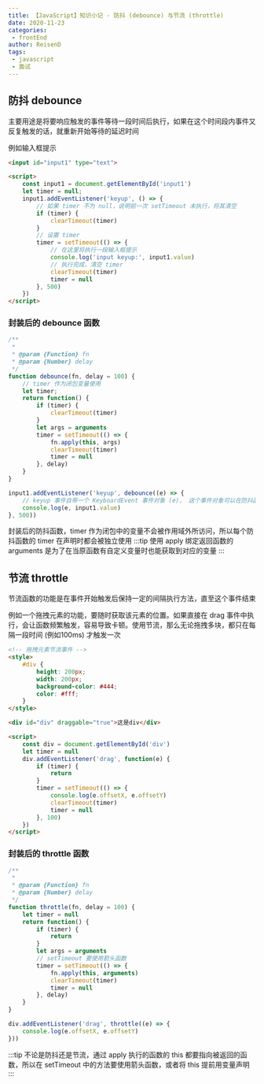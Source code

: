 ```yaml
---
title: 【JavaScript】知识小记 - 防抖 (debounce) 与节流 (throttle)
date: 2020-11-23
categories:
 - frontEnd
author: ReisenD
tags:
 - javascript
 - 面试
---
```


## 防抖 debounce

主要用途是将要响应触发的事件等待一段时间后执行，如果在这个时间段内事件又反复触发的话，就重新开始等待的延迟时间

例如输入框提示
```html
<input id="input1" type="text">

<script>
    const input1 = document.getElementById('input1')
    let timer = null;
    input1.addEventListener('keyup', () => {
        // 如果 timer 不为 null，说明前一次 setTimeout 未执行，将其清空
        if (timer) {
            clearTimeout(timer)
        }
        // 设置 timer
        timer = setTimeout(() => {
            // 在这里将执行一段输入框提示
            console.log('input keyup:', input1.value)
            // 执行完成，清空 timer
            clearTimeout(timer)
            timer = null
        }, 500)
    })
</script>
```

### 封装后的 debounce 函数
```js
/**
 * 
 * @param {Function} fn
 * @param {Number} delay
 */
function debounce(fn, delay = 100) {
    // timer 作为闭包变量使用
    let timer;
    return function() {
        if (timer) {
            clearTimeout(timer)
        }
        let args = arguments
        timer = setTimeout(() => {
            fn.apply(this, args)
            clearTimeout(timer)
            timer = null
        }, delay)
    }
}

input1.addEventListener('keyup', debounce((e) => {
    // keyup 事件自带一个 KeyboardEvent 事件对象 (e)， 这个事件对象可以在防抖函数中被这样使用
    console.log(e, input1.value)
}, 500))
```
封装后的防抖函数，timer 作为闭包中的变量不会被作用域外所访问，所以每个防抖函数的 timer 在声明时都会被独立使用
:::tip
使用 apply 绑定返回函数的 arguments 是为了在当原函数有自定义变量时也能获取到对应的变量
:::


## 节流 throttle

节流函数的功能是在事件开始触发后保持一定的间隔执行方法，直至这个事件结束  

例如一个拖拽元素的功能，要随时获取该元素的位置。如果直接在 drag 事件中执行，会让函数频繁触发，容易导致卡顿。使用节流，那么无论拖拽多块，都只在每隔一段时间 (例如100ms) 才触发一次

```html
<!-- 拖拽元素节流事件 -->
<style>
    #div {
        height: 200px; 
        width: 200px;
        background-color: #444; 
        color: #fff;
    }
</style>

<div id="div" draggable="true">这是div</div>

<script>
    const div = document.getElementById('div')
    let timer = null
    div.addEventListener('drag', function(e) {
        if (timer) {
            return
        }
        timer = setTimeout(() => {
            console.log(e.offsetX, e.offsetY)
            clearTimeout(timer)
            timer = null
        }, 100)
    })
</script>
```

### 封装后的 throttle 函数
```js
/**
 * 
 * @param {Function} fn
 * @param {Number} delay
 */
function throttle(fn, delay = 100) {
    let timer = null
    return function() {
        if (timer) {
            return
        }
        let args = arguments
        // setTimeout 要使用箭头函数
        timer = setTimeout(() => {
            fn.apply(this, arguments)
            clearTimeout(timer)
            timer = null
        }, delay)
    }
}

div.addEventListener('drag', throttle((e) => {
    console.log(e.offsetX, e.offsetY)
}))
```

:::tip
不论是防抖还是节流，通过 apply 执行的函数的 this 都要指向被返回的函数，所以在 setTimeout 中的方法要使用箭头函数，或者将 this 提前用变量声明
:::